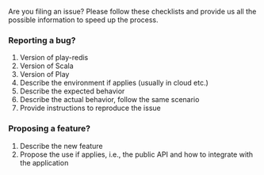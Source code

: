 Are you filing an issue? Please follow these checklists and provide us all the possible information to speed up the process.

### Reporting a bug?
1. Version of play-redis
1. Version of Scala
1. Version of Play
1. Describe the environment if applies (usually in cloud etc.)
1. Describe the expected behavior
1. Describe the actual behavior, follow the same scenario
1. Provide instructions to reproduce the issue

### Proposing a feature?

1. Describe the new feature
1. Propose the use if applies, i.e., the public API and how to integrate with the application
